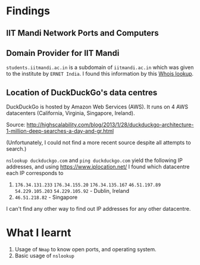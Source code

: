 # Findings

## IIT Mandi Network Ports and Computers

## Domain Provider for IIT Mandi

`students.iitmandi.ac.in` is a subdomain of `iitmandi.ac.in` which was given to the institute by `ERNET India`.
I found this information by this [Whois lookup](https://www.whois.com/whois/iitmandi.ac.in).


## Location of DuckDuckGo's data centres

DuckDuckGo is hosted by Amazon Web Services (AWS). It runs on 4 AWS datacenters (California, Virginia, Singapore, Ireland).

Source: http://highscalability.com/blog/2013/1/28/duckduckgo-architecture-1-million-deep-searches-a-day-and-gr.html

(Unfortunately, I could not find a more recent source despite all attempts to search.)

`nslookup duckduckgo.com` and `ping duckduckgo.com` yield the following IP addresses, and using https://www.iplocation.net/ I found which datacentre each IP corresponds to

1. `176.34.131.233` `176.34.155.20` `176.34.135.167` `46.51.197.89` `54.229.105.203` `54.229.105.92` - Dublin, Ireland
2. `46.51.218.82` - Singapore

I can't find any other way to find out IP addresses for any other datacentre.

# What I learnt

1. Usage of `Nmap` to know open ports, and operating system.
2. Basic usage of `nslookup`

